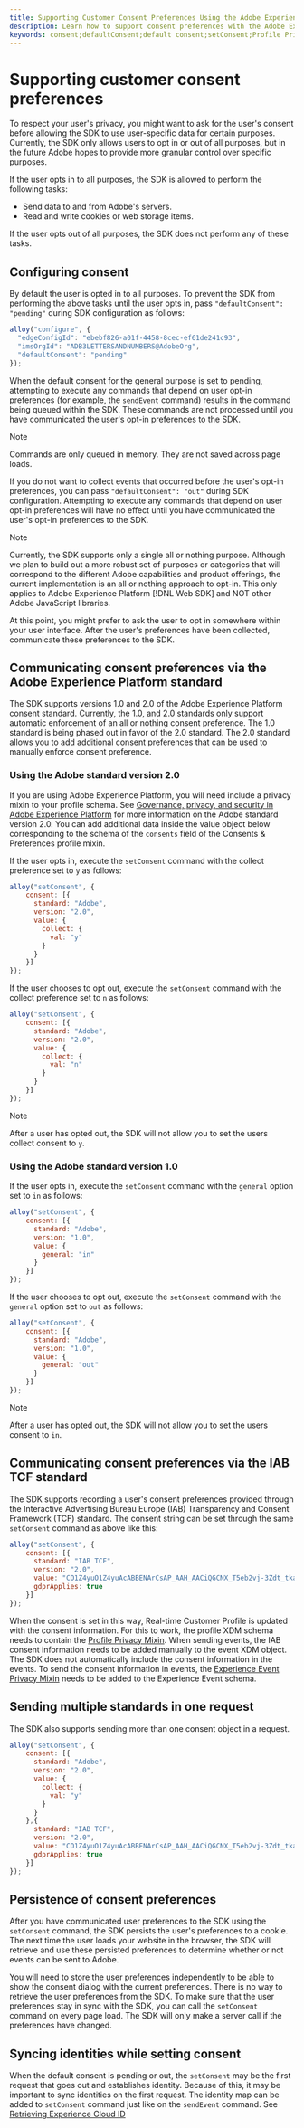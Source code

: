 ```yaml
---
title: Supporting Customer Consent Preferences Using the Adobe Experience Platform Web SDK
description: Learn how to support consent preferences with the Adobe Experience Platform Web SDK.
keywords: consent;defaultConsent;default consent;setConsent;Profile Privacy Mixin;Experience Event Privacy Mixin;Privacy Mixin;
---
```


# Supporting customer consent preferences

To respect your user's privacy, you might want to ask for the user's consent before allowing the SDK to use user-specific data for certain purposes. Currently, the SDK only allows users to opt in or out of all purposes, but in the future Adobe hopes to provide more granular control over specific purposes.

If the user opts in to all purposes, the SDK is allowed to perform the following tasks:

* Send data to and from Adobe's servers.
* Read and write cookies or web storage items.

If the user opts out of all purposes, the SDK does not perform any of these tasks.

## Configuring consent

By default the user is opted in to all purposes. To prevent the SDK from performing the above tasks until the user opts in, pass `"defaultConsent": "pending"` during SDK configuration as follows:

```javascript
alloy("configure", {
  "edgeConfigId": "ebebf826-a01f-4458-8cec-ef61de241c93",
  "imsOrgId": "ADB3LETTERSANDNUMBERS@AdobeOrg",
  "defaultConsent": "pending"
});
```

When the default consent for the general purpose is set to pending, attempting to execute any commands that depend on user opt-in preferences (for example, the `sendEvent` command) results in the command being queued within the SDK. These commands are not processed until you have communicated the user's opt-in preferences to the SDK.

>[!NOTE]
>
>Commands are only queued in memory. They are not saved across page loads.

If you do not want to collect events that occurred before the user's opt-in preferences, you can pass `"defaultConsent": "out"` during SDK configuration. Attempting to execute any commands that depend on user opt-in preferences will have no effect until you have communicated the user's opt-in preferences to the SDK.

>[!NOTE]
>
>Currently, the SDK supports only a single all or nothing purpose. Although we plan to build out a more robust set of purposes or categories that will correspond to the different Adobe capabilities and product offerings, the current implementation is an all or nothing approach to opt-in.  This only applies to Adobe Experience Platform [!DNL Web SDK] and NOT other Adobe JavaScript libraries.

At this point, you might prefer to ask the user to opt in somewhere within your user interface. After the user's preferences have been collected, communicate these preferences to the SDK.

## Communicating consent preferences via the Adobe Experience Platform standard

The SDK supports versions 1.0 and 2.0 of the Adobe Experience Platform consent standard. Currently, the 1.0, and 2.0 standards only support automatic enforcement of an all or nothing consent preference. The 1.0 standard is being phased out in favor of the 2.0 standard. The 2.0 standard allows you to add additional consent preferences that can be used to manually enforce consent preference.

### Using the Adobe standard version 2.0

If you are using Adobe Experience Platform, you will need include a privacy mixin to your profile schema. See [Governance, privacy, and security in Adobe Experience Platform](../../landing/governance-privacy-security/overview.md) for more information on the Adobe standard version 2.0. You can add additional data inside the value object below corresponding to the schema of the `consents` field of the Consents & Preferences profile mixin.

If the user opts in, execute the `setConsent` command with the collect preference set to `y` as follows:

```javascript
alloy("setConsent", {
    consent: [{
      standard: "Adobe",
      version: "2.0",
      value: {
        collect: {
          val: "y"
        }
      }
    }]
});
```

If the user chooses to opt out, execute the `setConsent` command with the collect preference set to `n` as follows:

```javascript
alloy("setConsent", {
    consent: [{
      standard: "Adobe",
      version: "2.0",
      value: {
        collect: {
          val: "n"
        }
      }
    }]
});
```

>[!NOTE]
>
>After a user has opted out, the SDK will not allow you to set the users collect consent to `y`.

### Using the Adobe standard version 1.0

If the user opts in, execute the `setConsent` command with the `general` option set to `in` as follows:

```javascript
alloy("setConsent", {
    consent: [{
      standard: "Adobe",
      version: "1.0",
      value: {
        general: "in"
      }
    }]
});
```

If the user chooses to opt out, execute the `setConsent` command with the `general` option set to `out` as follows:

```javascript
alloy("setConsent", {
    consent: [{
      standard: "Adobe",
      version: "1.0",
      value: {
        general: "out"
      }
    }]
});
```

>[!NOTE]
>
>After a user has opted out, the SDK will not allow you to set the users consent to `in`.

## Communicating consent preferences via the IAB TCF standard

The SDK supports recording a user's consent preferences provided through the Interactive Advertising Bureau Europe (IAB) Transparency and Consent Framework (TCF) standard. The consent string can be set through the same `setConsent` command as above like this:

```javascript
alloy("setConsent", {
    consent: [{
      standard: "IAB TCF",
      version: "2.0",
      value: "CO1Z4yuO1Z4yuAcABBENArCsAP_AAH_AACiQGCNX_T5eb2vj-3Zdt_tkaYwf55y3o-wzhhaIse8NwIeH7BoGP2MwvBX4JiQCGBAkkiKBAQdtHGhcCQABgIhRiTKMYk2MjzNKJLJAilsbe0NYCD9mnsHT3ZCY70--u__7P3fAwQgkwVLwCRIWwgJJs0ohTABCOICpBwCUEIQEClhoACAnYFAR6gAAAIDAACAAAAEEEBAIABAAAkIgAAAEBAKACIBAACAEaAhAARIEAsAJEgCAAVA0JACKIIQBCDgwCjlACAoAAAAA.YAAAAAAAAAAA",
      gdprApplies: true
    }]
});
```

When the consent is set in this way, Real-time Customer Profile is updated with the consent information. For this to work, the profile XDM schema needs to contain the [Profile Privacy Mixin](https://github.com/adobe/xdm/blob/master/docs/reference/mixins/profile/profile-privacy.schema.md). When sending events, the IAB consent information needs to be added manually to the event XDM object. The SDK does not automatically include the consent information in the events. To send the consent information in events, the [Experience Event Privacy Mixin](https://github.com/adobe/xdm/blob/master/docs/reference/mixins/experience-event/experienceevent-privacy.schema.md) needs to be added to the Experience Event schema.

## Sending multiple standards in one request

The SDK also supports sending more than one consent object in a request.

```javascript
alloy("setConsent", {
    consent: [{
      standard: "Adobe",
      version: "2.0",
      value: {
        collect: {
          val: "y"
        }
      }
    },{
      standard: "IAB TCF",
      version: "2.0",
      value: "CO1Z4yuO1Z4yuAcABBENArCsAP_AAH_AACiQGCNX_T5eb2vj-3Zdt_tkaYwf55y3o-wzhhaIse8NwIeH7BoGP2MwvBX4JiQCGBAkkiKBAQdtHGhcCQABgIhRiTKMYk2MjzNKJLJAilsbe0NYCD9mnsHT3ZCY70--u__7P3fAwQgkwVLwCRIWwgJJs0ohTABCOICpBwCUEIQEClhoACAnYFAR6gAAAIDAACAAAAEEEBAIABAAAkIgAAAEBAKACIBAACAEaAhAARIEAsAJEgCAAVA0JACKIIQBCDgwCjlACAoAAAAA.YAAAAAAAAAAA",
      gdprApplies: true
    }]
});
```

## Persistence of consent preferences

After you have communicated user preferences to the SDK using the `setConsent` command, the SDK persists the user's preferences to a cookie. The next time the user loads your website in the browser, the SDK will retrieve and use these persisted preferences to determine whether or not events can be sent to Adobe.

You will need to store the user preferences independently to be able to show the consent dialog with the current preferences. There is no way to retrieve the user preferences from the SDK. To make sure that the user preferences stay in sync with the SDK, you can call the `setConsent` command on every page load. The SDK will only make a server call if the preferences have changed.

## Syncing identities while setting consent

When the default consent is pending or out, the `setConsent` may be the first request that goes out and establishes identity. Because of this, it may be important to sync identities on the first request. The identity map can be added to `setConsent` command just like on the `sendEvent` command. See [Retrieving Experience Cloud ID](../identity/overview.md)

